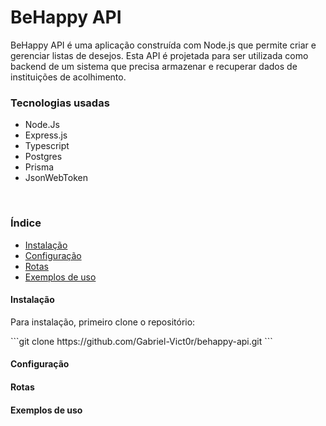 <h1>BeHappy API</h1>
<p>BeHappy API é uma aplicação construída com Node.js que permite criar e gerenciar listas de desejos. Esta API é projetada para ser utilizada como backend de um sistema que precisa armazenar e recuperar dados de instituições de acolhimento.</p>

<h3>Tecnologias usadas</h3>
<ul>
<li>Node.Js</li>
<li>Express.js</li>
<li>Typescript</li>
<li>Postgres</li>
<li>Prisma</li>
<li>JsonWebToken</li>
</ul>
<br>
<h3>Índice</h3>
<ul>
<li><a href="#instalacao">Instalação</a></li>
<li><a href="#configuracao">Configuração</a></li>
<li><a href="#rotas">Rotas</a></li>
<li><a href="#exemplos">Exemplos de uso</a></li>
</ul>

<h4 id="instalacao">Instalação</h4>
<p>Para instalação, primeiro clone o repositório: </p>
```git clone https://github.com/Gabriel-Vict0r/behappy-api.git
```

<h4 id="configuracao">Configuração</h4>
<h4 id="rotas">Rotas</h4>
<h4 id="exemplos">Exemplos de uso</h4>